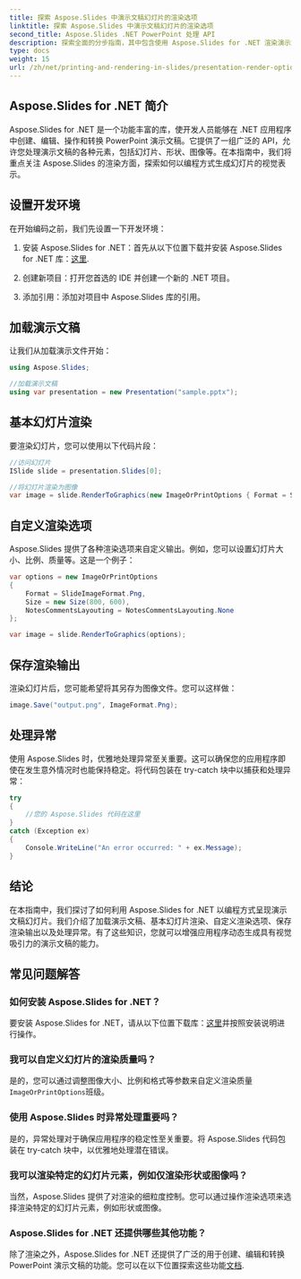 ```yaml
---
title: 探索 Aspose.Slides 中演示文稿幻灯片的渲染选项
linktitle: 探索 Aspose.Slides 中演示文稿幻灯片的渲染选项
second_title: Aspose.Slides .NET PowerPoint 处理 API
description: 探索全面的分步指南，其中包含使用 Aspose.Slides for .NET 渲染演示文稿幻灯片的源代码。了解如何提高您的开发技能并以编程方式创建具有视觉吸引力的演示文稿。
type: docs
weight: 15
url: /zh/net/printing-and-rendering-in-slides/presentation-render-options/
---
```


## Aspose.Slides for .NET 简介

Aspose.Slides for .NET 是一个功能丰富的库，使开发人员能够在 .NET 应用程序中创建、编辑、操作和转换 PowerPoint 演示文稿。它提供了一组广泛的 API，允许您处理演示文稿的各种元素，包括幻灯片、形状、图像等。在本指南中，我们将重点关注 Aspose.Slides 的渲染方面，探索如何以编程方式生成幻灯片的视觉表示。

## 设置开发环境

在开始编码之前，我们先设置一下开发环境：

1. 安装 Aspose.Slides for .NET：首先从以下位置下载并安装 Aspose.Slides for .NET 库：[这里](https://releases.aspose.com/slides/net/).

2. 创建新项目：打开您首选的 IDE 并创建一个新的 .NET 项目。

3. 添加引用：添加对项目中 Aspose.Slides 库的引用。

## 加载演示文稿

让我们从加载演示文件开始：

```csharp
using Aspose.Slides;

//加载演示文稿
using var presentation = new Presentation("sample.pptx");
```

## 基本幻灯片渲染

要渲染幻灯片，您可以使用以下代码片段：

```csharp
//访问幻灯片
ISlide slide = presentation.Slides[0];

//将幻灯片渲染为图像
var image = slide.RenderToGraphics(new ImageOrPrintOptions { Format = SlideImageFormat.Jpeg });
```

## 自定义渲染选项

Aspose.Slides 提供了各种渲染选项来自定义输出。例如，您可以设置幻灯片大小、比例、质量等。这是一个例子：

```csharp
var options = new ImageOrPrintOptions
{
    Format = SlideImageFormat.Png,
    Size = new Size(800, 600),
    NotesCommentsLayouting = NotesCommentsLayouting.None
};

var image = slide.RenderToGraphics(options);
```

## 保存渲染输出

渲染幻灯片后，您可能希望将其另存为图像文件。您可以这样做：

```csharp
image.Save("output.png", ImageFormat.Png);
```

## 处理异常

使用 Aspose.Slides 时，优雅地处理异常至关重要。这可以确保您的应用程序即使在发生意外情况时也能保持稳定。将代码包装在 try-catch 块中以捕获和处理异常：

```csharp
try
{
    //您的 Aspose.Slides 代码在这里
}
catch (Exception ex)
{
    Console.WriteLine("An error occurred: " + ex.Message);
}
```

## 结论

在本指南中，我们探讨了如何利用 Aspose.Slides for .NET 以编程方式呈现演示文稿幻灯片。我们介绍了加载演示文稿、基本幻灯片渲染、自定义渲染选项、保存渲染输出以及处理异常。有了这些知识，您就可以增强应用程序动态生成具有视觉吸引力的演示文稿的能力。

## 常见问题解答

### 如何安装 Aspose.Slides for .NET？

要安装 Aspose.Slides for .NET，请从以下位置下载库：[这里](https://releases.aspose.com/slides/net/)并按照安装说明进行操作。

### 我可以自定义幻灯片的渲染质量吗？

是的，您可以通过调整图像大小、比例和格式等参数来自定义渲染质量`ImageOrPrintOptions`班级。

### 使用 Aspose.Slides 时异常处理重要吗？

是的，异常处理对于确保应用程序的稳定性至关重要。将 Aspose.Slides 代码包装在 try-catch 块中，以优雅地处理潜在错误。

### 我可以渲染特定的幻灯片元素，例如仅渲染形状或图像吗？

当然，Aspose.Slides 提供了对渲染的细粒度控制。您可以通过操作渲染选项来选择渲染特定的幻灯片元素，例如形状或图像。

### Aspose.Slides for .NET 还提供哪些其他功能？

除了渲染之外，Aspose.Slides for .NET 还提供了广泛的用于创建、编辑和转换 PowerPoint 演示文稿的功能。您可以在以下位置探索这些功能[文档](https://reference.aspose.com/slides/net/).